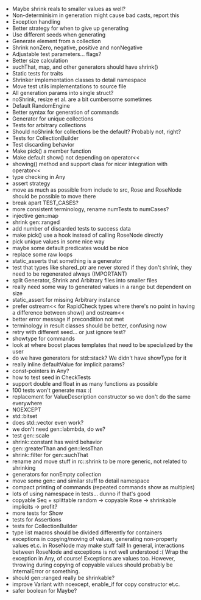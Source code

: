 - Maybe shrink reals to smaller values as well?
- Non-determinisim in generation might cause bad casts, report this
- Exception handling
- Better strategy for when to give up generating
- Use different seeds when generating
- Generate element from a collection
- Shrink nonZero, negative, positive and nonNegative
- Adjustable test parameters... flags?
- Better size calculation
- suchThat, map, and other generators should have shrink()
- Static tests for traits
- Shrinker implementation classes to detail namespace
- Move test utils implementations to source file
- All generation params into single struct?
- noShrink, resize et al. are a bit cumbersome sometimes
- Default RandomEngine
- Better syntax for generation of commands
- Generator for unique collections
- Tests for arbitrary collections
- Should noShrink for collections be the default? Probably not, right?
- Tests for CollectionBuilder
- Test discarding behavior
- Make pick() a member function
- Make default show() not depending on operator<<
- showing() method and support class for nicer integration with operator<<
- type checking in Any
- assert strategy
- move as much as possible from include to src, Rose and RoseNode should be possible to move there
- break apart TEST_CASES?
- more consistent terminology, rename numTests to numCases?
- injective gen::map
- shrink gen::ranged
- add number of discarded tests to success data
- make pick() use a hook instead of calling RoseNode directly
- pick unique values in some nice way
- maybe some default predicates would be nice
- replace some raw loops
- static_asserts that something is a generator
- test that types like shared_ptr<T> are never stored if they don't shrink, they need to be regenerated always (IMPORTANT)
- split Generator, Shrink and Arbitrary files into smaller files
- really need some way to generated values in a range but dependent on size
- static_assert for missing Arbitrary instance
- prefer ostream<< for RapidCheck types where there's no point in having a difference between show() and ostream<<
- better error message if precondition not met
- terminology in result classes should be better, confusing now
- retry with different seed... or just ignore test?
- showtype for commands
- look at where boost places templates that need to be specialized by the user
- do we have generators for std::stack? We didn't have showType for it
- really inline defaultValue for implicit params?
- const-pointers in Any?
- how to test seed in CheckTests
- support double and float in as many functions as possible
- 100 tests won't generate max :(
- replacement for ValueDescription constructor so we don't do the same everywhere
- NOEXCEPT
- std::bitset
- does std::vector<bool> even work?
- we don't need gen::labmbda, do we?
- test gen::scale
- shrink::constant has weird behavior
- gen::greaterThan and gen::lessThan
- shrink::filter for gen::suchThat
- rename and move stuff in rc::shrink to be more generic, not related to shrinking
- generators for nonEmpty collection
- move some gen:: and similar stuff to detail namespace
- compact printing of commands (repeated commands show as multiples)
- lots of using namespace in tests... dunno if that's good
- copyable Seq + splittable random -> copyable Rose -> shrinkable implicits -> profit?
- more tests for Show
- tests for Assertions
- tests for CollectionBuilder
- type list macros should be divided differently for containers
- exceptions in copying/moving of values, generating non-property values et.c. in RoseNode may make stuff fail! In general, interactions between RoseNode and exceptions is not well understood :( Wrap the exception in Any, of course! Exceptions are values too. However, throwing during copying of copyable values should probably be InternalError or something.
- should gen::ranged really be shrinkable?
- improve Variant with noexcept, enable_if for copy constructor et.c.
- safer boolean for Maybe?
